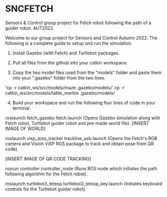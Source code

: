 # SNCFETCH
Sensors &amp; Control group project for Fetch robot following the path of a guider robot. AUT2022.

Welcome to our group project for Sensors and Control Autumn 2022. The following is a complete guide to setup and run the simulation. 

1. Install Gazebo (with Fetch) and Turtlebot packages. 

2. Pull all files from the github into your catkin workspace.  

3. Copy the two model files used from the "models" folder and paste them into your ".gazebo" folder from the two lines. 
  
  'cp -r catkin_ws/src/models/maze .gazebo/models/'
  cp -r catkin_ws/src/models/table_marble .gazebo/models/

4. Build your workspace and run the following four lines of code in your terminal. 

roslaunch fetch_gazebo fetch.launch (Opens Gazebo simulation along with Fetch robot, Turtlebot guider robot and pre-made world file).
[INSERT IMAGE OF WORLD]

roslaunch visp_auto_tracker tracklive_usb.launch (Opens the Fetch's RGB camera and Vision ViSP ROS package to track and obtain pose from QR code).

[INSERT IMAGE OF QR CODE TRACKING]

rosrun controller controller_node (Runs ROS node which initiates the path following algorithm for the Fetch robot).

roslaunch turtlebot3_teleop turtlebot3_teleop_key.launch (Initiates keyboard controls for the Turtlebot guider robot).
